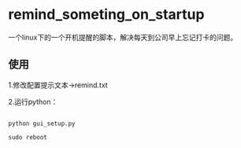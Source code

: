 # remind_someting_on_startup

一个linux下的一个开机提醒的脚本，解决每天到公司早上忘记打卡的问题。

## 使用

1.修改配置提示文本->remind.txt

2.运行python：
```

python gui_setup.py

sudo reboot
```
